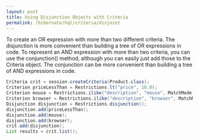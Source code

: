 ```yaml
---
layout: post
title: Using Disjunction Objects with Criteria
permalink: /hibernate/hql/criteria/disjoint
---
```


To create an OR expression with more than two different criteria.
The disjunction is more convenient than building a tree of OR expressions in code. To represent an AND expression with more than two criteria, you can use the conjunction() method, although you can easily just add those to the Criteria object. The conjunction can be more convenient than building a tree of AND expressions in code. 

```java
Criteria crit = session.createCriteria(Product.class);
Criterion priceLessThan = Restrictions.lt("price", 10.0);
Criterion mouse = Restrictions.ilike("description", "mouse", MatchMode.ANYWHERE);
Criterion browser = Restrictions.ilike("description", "browser", MatchMode.ANYWHERE);
Disjunction disjunction = Restrictions.disjunction();
disjunction.add(priceLessThan);
disjunction.add(mouse);
disjunction.add(browser);
crit.add(disjunction);
List results = crit.list();
```
